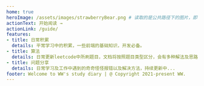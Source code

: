 ```yaml
---
home: true
heroImage: /assets/images/strawberryBear.png # 读取的是公共路径下的图片，即.vuepress/public下的图片，书写绝对路径
actionText: 开始阅读 →
actionLink: /guide/
features:
- title: 日常积累
  details: 平常学习中的积累，一些前端的基础知识，开发必备。
- title: 算法
  details: 日常更新leetcode中所刷题目，文档将按照题目类型区分，会有多种解法及思路注解。
- title: 问题分享
  details: 日常学习及工作中遇到的奇奇怪怪报错以及解决方法，持续更新中...
footer: Welcome to WW's study diary | @ Copyright 2021-present WW.
---
```

<Vssue />
